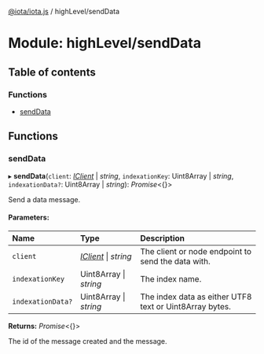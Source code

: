 [@iota/iota.js](../README.md) / highLevel/sendData

# Module: highLevel/sendData

## Table of contents

### Functions

- [sendData](highlevel_senddata.md#senddata)

## Functions

### sendData

▸ **sendData**(`client`: [*IClient*](../interfaces/models_iclient.iclient.md) \| *string*, `indexationKey`: Uint8Array \| *string*, `indexationData?`: Uint8Array \| *string*): *Promise*<{}\>

Send a data message.

#### Parameters:

| Name | Type | Description |
| :------ | :------ | :------ |
| `client` | [*IClient*](../interfaces/models_iclient.iclient.md) \| *string* | The client or node endpoint to send the data with. |
| `indexationKey` | Uint8Array \| *string* | The index name. |
| `indexationData?` | Uint8Array \| *string* | The index data as either UTF8 text or Uint8Array bytes. |

**Returns:** *Promise*<{}\>

The id of the message created and the message.
